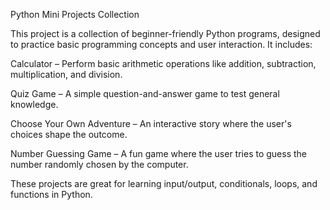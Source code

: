 Python Mini Projects Collection

This project is a collection of beginner-friendly Python programs, designed to practice basic programming concepts and user interaction. It includes:

Calculator – Perform basic arithmetic operations like addition, subtraction, multiplication, and division.

Quiz Game – A simple question-and-answer game to test general knowledge.

Choose Your Own Adventure – An interactive story where the user's choices shape the outcome.

Number Guessing Game – A fun game where the user tries to guess the number randomly chosen by the computer.


These projects are great for learning input/output, conditionals, loops, and functions in Python.
